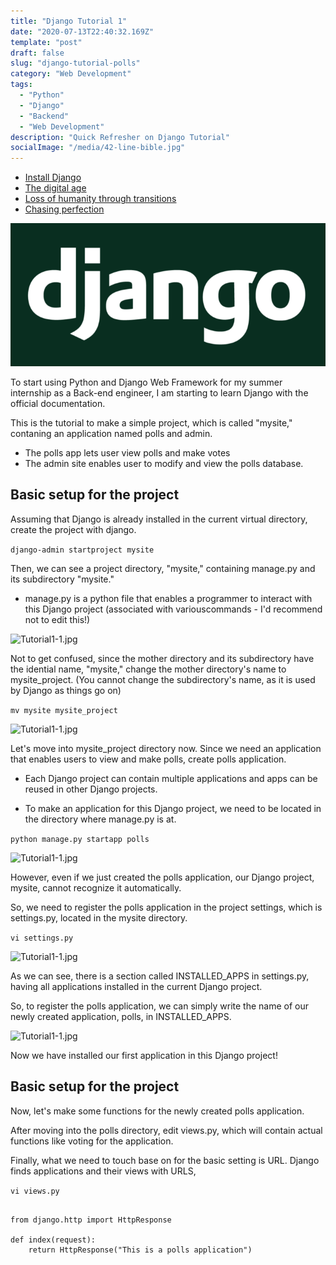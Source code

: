 ```yaml
---
title: "Django Tutorial 1"
date: "2020-07-13T22:40:32.169Z"
template: "post"
draft: false
slug: "django-tutorial-polls"
category: "Web Development"
tags:
  - "Python"
  - "Django"
  - "Backend"
  - "Web Development"
description: "Quick Refresher on Django Tutorial"
socialImage: "/media/42-line-bible.jpg"
---
```


- [Install Django](#)
- [The digital age](#the-digital-age)
- [Loss of humanity through transitions](#loss-of-humanity-through-transitions)
- [Chasing perfection](#chasing-perfection)

![42-line-bible.jpg](/media/42-line-bible.jpg)

To start using Python and Django Web Framework for my summer internship as a Back-end engineer, I am starting to learn Django with the official documentation.

This is the tutorial to make a simple project, which is called "mysite," contaning an application named polls and admin.

- The polls app lets user view polls and make votes
- The admin site enables user to modify and view the polls database.

## Basic setup for the project

Assuming that Django is already installed in the current virtual directory, create the project with django.

```django-admin startproject mysite```

Then, we can see a project directory, "mysite," containing manage.py and its subdirectory "mysite."

- manage.py is a python file that enables a programmer to interact with this Django project (associated with variouscommands - I'd recommend not to edit this!)

![Tutorial1-1.jpg](/media/Tutorial1-1.jpg)

Not to get confused, since the mother directory and its subdirectory have the idential name, "mysite," change the mother directory's name to mysite_project. (You cannot change the subdirectory's name, as it is used by Django as things go on)

```mv mysite mysite_project```

![Tutorial1-1.jpg](/media/Tutorial1-1.jpg)

Let's move into mysite_project directory now. Since we need an application that enables users to view and make polls, create polls application. 

- Each Django project can contain multiple applications and apps can be reused in other Django projects.

- To make an application for this Django project, we need to be located in the directory where manage.py is at.

```python manage.py startapp polls```

![Tutorial1-1.jpg](/media/Tutorial1-1.jpg)

However, even if we just created the polls application, our Django project, mysite, cannot recognize it automatically. 

So, we need to register the polls application in the project settings, which is settings.py, located in the mysite directory.

```vi settings.py```

![Tutorial1-1.jpg](/media/Tutorial1-1.jpg)

As we can see, there is a section called INSTALLED_APPS in settings.py, having all applications installed in the current Django project.

So, to register the polls application, we can simply write the name of our newly created application, polls, in INSTALLED_APPS.

![Tutorial1-1.jpg](/media/Tutorial1-1.jpg)

Now we have installed our first application in this Django project!


## Basic setup for the project

Now, let's make some functions for the newly created polls application.

After moving into the polls directory, edit views.py, which will contain actual functions like voting for the application.

Finally, what we need to touch base on for the basic setting is URL. Django finds applications and their views with URLS, 


```vi views.py```

<pre>
<code>
from django.http import HttpResponse

def index(request):
	return HttpResponse("This is a polls application")
</code>
</pre>